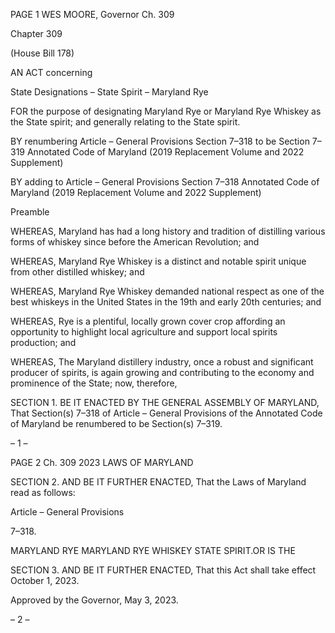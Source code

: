 PAGE 1
WES MOORE, Governor Ch. 309

Chapter 309

(House Bill 178)

AN ACT concerning

State Designations – State Spirit – Maryland Rye

FOR the purpose of designating Maryland Rye or Maryland Rye Whiskey as the State
spirit; and generally relating to the State spirit.

BY renumbering
Article – General Provisions
Section 7–318
to be Section 7–319
Annotated Code of Maryland
(2019 Replacement Volume and 2022 Supplement)

BY adding to
Article – General Provisions
Section 7–318
Annotated Code of Maryland
(2019 Replacement Volume and 2022 Supplement)

Preamble

WHEREAS, Maryland has had a long history and tradition of distilling various forms
of whiskey since before the American Revolution; and

WHEREAS, Maryland Rye Whiskey is a distinct and notable spirit unique from
other distilled whiskey; and

WHEREAS, Maryland Rye Whiskey demanded national respect as one of the best
whiskeys in the United States in the 19th and early 20th centuries; and

WHEREAS, Rye is a plentiful, locally grown cover crop affording an opportunity to
highlight local agriculture and support local spirits production; and

WHEREAS, The Maryland distillery industry, once a robust and significant producer
of spirits, is again growing and contributing to the economy and prominence of the State;
now, therefore,

SECTION 1. BE IT ENACTED BY THE GENERAL ASSEMBLY OF MARYLAND,
That Section(s) 7–318 of Article – General Provisions of the Annotated Code of Maryland
be renumbered to be Section(s) 7–319.

– 1 –

PAGE 2
Ch. 309 2023 LAWS OF MARYLAND

SECTION 2. AND BE IT FURTHER ENACTED, That the Laws of Maryland read
as follows:

Article – General Provisions

7–318.

MARYLAND RYE MARYLAND RYE WHISKEY STATE SPIRIT.OR IS THE

SECTION 3. AND BE IT FURTHER ENACTED, That this Act shall take effect
October 1, 2023.

Approved by the Governor, May 3, 2023.

– 2 –